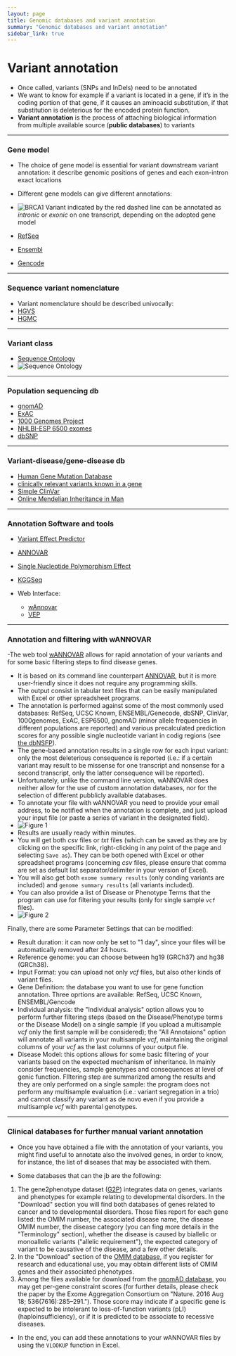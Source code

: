 ```yaml
---
layout: page
title: Genomic databases and variant annotation
summary: "Genomic databases and variant annotation"
sidebar_link: true
---
```


# Variant annotation

-	Once called, variants (SNPs and InDels) need to be annotated
-	We want to know for example if a variant is located in a gene, if it’s in the coding portion of that gene, if it causes an aminoacid substitution, if that substitution is deleterious for the encoded protein function.
-	**Variant annotation** is the process of attaching biological information from multiple available source (**public databases**) to variants
---
### Gene model

-	The choice of gene model is essential for variant downstream variant annotation: it describe genomic positions of genes and each exon-intron exact locations
-	Different gene models can give different annotations:
- ![BRCA1]({{site.url}}{{site.baseurl}}/images/brca1_var.jpg)
Variant indicated by the red dashed line can be annotated as *intronic* or *exonic* on one transcript, depending on the adopted gene model

- [RefSeq](https://www.ncbi.nlm.nih.gov/refseq/)
- [Ensembl](https://www.ensembl.org/Homo_sapiens/Info/Index)
- [Gencode](https://www.gencodegenes.org/human/)
---
### Sequence variant nomenclature

-	Variant nomenclature should be described univocally:
- [HGVS](https://varnomen.hgvs.org/)
- [HGMC](https://www.genenames.org/)

---
### Variant class
   - [Sequence Ontology](http://www.sequenceontology.org/)
- ![Sequence Ontology]({{site.url}}{{site.baseurl}}/images/seqOnt.png)

---
### Population sequencing db
   - [gnomAD](https://gnomad.broadinstitute.org/)
   - [ExAC](http://exac.broadinstitute.org/)
   - [1000 Genomes Project](https://www.internationalgenome.org/)
   - [NHLBI-ESP 6500 exomes](https://evs.gs.washington.edu/EVS/)
   - [dbSNP](https://www.ncbi.nlm.nih.gov/snp/)

---
### Variant-disease/gene-disease db

   - [Human Gene Mutation Database](http://www.hgmd.cf.ac.uk/ac/index.php)
   - [clinically relevant variants known in a gene](https://www.ncbi.nlm.nih.gov/clinvar/)
   - [Simple ClinVar](http://simple-clinvar.broadinstitute.org/)
   - [Online Mendelian Inheritance in Man](https://www.omim.org/)

---
### Annotation Software and tools


   - [Variant Effect Predictor](https://www.ensembl.org/info/docs/tools/vep/index.html)
   - [ANNOVAR]( http://annovar.openbioinformatics.org/en/latest/)
   - [Single Nucleotide Polymorphism Effect](http://snpeff.sourceforge.net/)
   - [KGGSeq](http://grass.cgs.hku.hk/limx/kggseq/)

- Web Interface:
   - [wAnnovar](http://wannovar.wglab.org)
   - [VEP](http://grch37.ensembl.org/Homo_sapiens/Tools/VEP)

---
### Annotation and filtering with wANNOVAR

-The web tool [wANNOVAR](http://wannovar.wglab.org/index.php) allows for rapid annotation of your variants and for some basic filtering steps to find disease genes.
- It is based on its command line counterpart [ANNOVAR](http://annovar.openbioinformatics.org/), but it is more user-friendly since it does not require any programming skills.
- The output consist in tabular text files that can be easily manipulated with Excel or other spreadsheet programs.
- The annotation is performed against some of the most commonly used databases: RefSeq, UCSC Known, ENSEMBL/Genecode, dbSNP, ClinVar, 1000genomes, ExAC, ESP6500, gnomAD (minor allele frequencies in different populations are reported) and various precalculated prediction scores for any possible single nucleotide variant in codig regions (see [the dbNSFP](https://sites.google.com/site/jpopgen/dbNSFP)). 
- The gene-based annotation results in a single row for each input variant: only the most deleterious consequence is reported (i.e.: if a certain variant may result to be missense for one transcript and nonsense for a second transcript, only the latter consequence will be reported).
- Unfortunately, unlike the command line version, wANNOVAR does neither allow for the use of custom annotation databases, nor for the selection of different pubblicly available databases.
- To annotate your file with wANNOVAR you need to provide your email address, to be notified when the annotation is complete,  and just upload your input file (or paste a series of variant in the designated field).
- ![Figure 1]({{site.url}}{{site.baseurl}}/images/wann_fig1.png)
- Results are usually ready within minutes.
- You will get both *csv* files or *txt* files (which can be saved as they are by clicking on the specific link, right-clicking in any point of the page and selecting `Save as`). They can be both opened with Excel or other spreadsheet programs (concerning *csv* files, please ensure that comma are set as default list separator/delimiter in your version of Excel).
- You will also get both `exome summary results` (only conding variants are included) and `genome summary results` (all variants included).
- You can also provide a list of Disease or Phenotype Terms that the program can use for filtering your results (only for single sample `vcf` files).
- ![Figure 2]({{site.url}}{{site.baseurl}}/images/wann_fig2.png)

Finally, there are some Parameter Settings that can be modified:
   - Result duration: it can now only be set to "1 day", since your files will be automatically removed after 24 hours.
   - Reference genome: you can choose between hg19 (GRCh37) and hg38 (GRCh38).
   - Input Format: you can upload not only *vcf* files, but also other kinds of variant files.
   - Gene Definition: the database you want to use for gene function annotation. Three oprtions are available: RefSeq, UCSC Known, ENSEMBL/Gencode
   - Individual analysis: the "Individual analysis" option allows you to perform further filtering steps (based on the Disease/Phenotype terms or the Disease Model) on a single sample (if you upload a multisample *vcf* only the first sample will be considered); the "All Annotaions" option will annotate all variants in your multisample *vcf*, maintaining the original columns of your *vcf* as the last columns of your output file.
   - Disease Model: this options allows for some basic filtering of your variants based on the expected mechanism of inheritance. In mainly consider frequencies, sample genotypes and consequences at level of genic function. FIltering step are summarized among the results and they are only performed on a single sample: the program does not perform any multisample evaluation (i.e.: variant segregation in a trio) and cannot classify any variant as de novo even if you provide a multisample *vcf* with parental genotypes.

---
### Clinical databases for further manual variant annotation

- Once you have obtained a file with the annotation of your variants, you might find useful to annotate also the involved genes, in order to know, for instance, the list of diseases that may be associated with them.

- Some databases that can the jb are the following:
1. The gene2phenotype dataset ([G2P](https://www.ebi.ac.uk/gene2phenotype/disclaimer)) integrates data on genes, variants and phenotypes for example relating to developmental disorders. In the "Download" section you will find both databases of genes related to cancer and to developmental disorders. Those files report for each gene listed: the OMIM number, the associated disease name, the disease OMIM number, the disease category (you can fing more details in the "Terminology" section), whether the disease is caused by biallelic or monoallelic variants ("allelic requirement"), the expected category of variant to be causative of the disease, and a few other details.
2. In the "Download" section of the [OMIM database](https://www.omim.org/downloads/), if you register for research and educational use, you may obtain different lists of OMIM genes and their associated phenotypes.
3. Among the files available for download from the [gnomAD database](https://gnomad.broadinstitute.org/downloads#constraint), you may get per-gene constraint scores (for further details, please check the paper by the Exome Aggregation Consortium on "Nature. 2016 Aug 18; 536(7616):285–291."). Those score may indicate if a specific gene is expected to be intolerant to loss-of-function variants (pLI) (haploinsufficiency), or if it is predicted to be associate to recessive diseases.
- In the end, you can add these annotations to your wANNOVAR files by using the `VLOOKUP` function in Excel.
